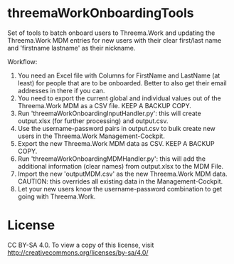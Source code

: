 # threemaWorkOnboardingTools
Set of tools to batch onboard users to Threema.Work and updating the Threema.Work MDM entries for new users with their clear first/last name and 'firstname lastname' as their nickname. 

Workflow:
1) You need an Excel file with Columns for FirstName and LastName (at least) for people that are to be onboarded. Better to also get their email addresses in there if you can. 
2) You need to export the current global and individual values out of the Threema.Work MDM as a CSV file. KEEP A BACKUP COPY.
3) Run 'threemaWorkOnboardingInputHandler.py': this will create output.xlsx (for further processing) and output.csv. 
4) Use the username-password pairs in output.csv to bulk create new users in the Threema.Work Management-Cockpit.
5) Export the new Threema.Work MDM data as CSV.  KEEP A BACKUP COPY.
6) Run 'threemaWorkOnboardingMDMHandler.py': this will add the additional information (clear names) from output.xlsx to the MDM File. 
7) Import the new 'outputMDM.csv' as the new Threema.Work MDM data. CAUTION: this overrides all existing data in the Management-Cockpit.
8) Let your new users know the username-password combination to get going with Threema.Work. 

# License
CC BY-SA 4.0.
To view a copy of this license, visit http://creativecommons.org/licenses/by-sa/4.0/
